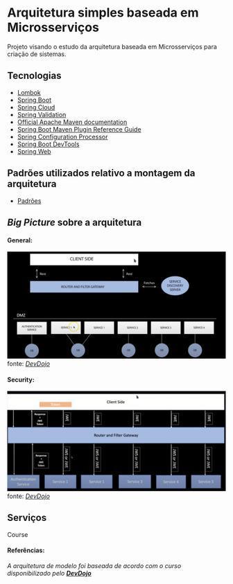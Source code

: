 # Arquitetura simples baseada em Microsserviços

Projeto visando o estudo da arquitetura baseada em Microsserviços para criação de sistemas. 

## Tecnologias

 - [Lombok]()
 - [Spring Boot]()
 - [Spring Cloud]()
 - [Spring Validation]()
 - [Official Apache Maven documentation](https://maven.apache.org/guides/index.html)
 - [Spring Boot Maven Plugin Reference Guide](https://docs.spring.io/spring-boot/docs/2.1.17.RELEASE/maven-plugin/)
 - [Spring Configuration Processor](https://docs.spring.io/spring-boot/docs/2.3.4.RELEASE/reference/htmlsingle/#configuration-metadata-annotation-processor)
 - [Spring Boot DevTools](https://docs.spring.io/spring-boot/docs/2.3.4.RELEASE/reference/htmlsingle/#using-boot-devtools)
 - [Spring Web](https://docs.spring.io/spring-boot/docs/2.3.4.RELEASE/reference/htmlsingle/#boot-features-developing-web-applications)
 
 
## Padrões utilizados relativo a montagem da arquitetura

 - [Padrões]()



## *Big Picture* sobre a arquitetura

#### General:

![Alt text](resources-to-readme/microsservices_architecture.png?raw=true "General")
fonte: *[DevDojo](https://www.youtube.com/watch?v=vxeMnM15gsI&list=PL62G310vn6nH_iMQoPMhIlK_ey1npyUUl)*

#### Security:
![Alt text](resources-to-readme/microservices_architecture-security.png?raw=true "Security")
fonte: *[DevDojo](https://www.youtube.com/watch?v=vxeMnM15gsI&list=PL62G310vn6nH_iMQoPMhIlK_ey1npyUUl)*


## Serviços

Course


#### Referências:

*A arquitetura de modelo foi baseada de acordo com o curso disponibilizado pelo 
**[DevDojo](https://www.youtube.com/watch?v=vxeMnM15gsI&list=PL62G310vn6nH_iMQoPMhIlK_ey1npyUUl)***
 


